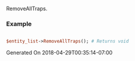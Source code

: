 RemoveAllTraps.
### Example

```perl

$entity_list->RemoveAllTraps(); # Returns void
```


Generated On 2018-04-29T00:35:14-07:00